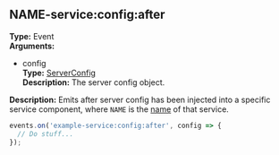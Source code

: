 ## NAME-service:config:after

**Type:** Event  
**Arguments:**
  - config  
    **Type:** [ServerConfig](../../serverconfig)  
    **Description:** The server config object.

**Description:** Emits after server config has been injected into a specific service component, where `NAME` is the [name](../../service-decorator/moduledecoratorargs/#name) of that service.

```ts
events.on('example-service:config:after', config => {
  // Do stuff...
});
```
